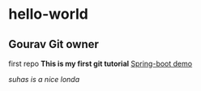 
# hello-world
## Gourav Git owner
first repo
**This is my first git tutorial**
[Spring-boot demo ](http://localhost:8080/)

*suhas is a nice londa*
